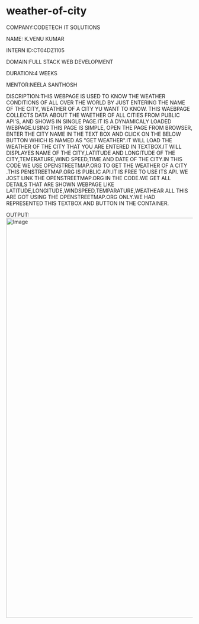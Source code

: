 # weather-of-city

COMPANY:CODETECH IT SOLUTIONS

NAME: K.VENU KUMAR

INTERN ID:CT04DZ1105

DOMAIN:FULL STACK WEB DEVELOPMENT

DURATION:4 WEEKS

MENTOR:NEELA SANTHOSH 

DISCRIPTION:THIS WEBPAGE IS USED TO KNOW THE WEATHER CONDITIONS OF ALL OVER THE WORLD BY JUST ENTERING THE NAME OF THE CITY, WEATHER OF A CITY YU WANT TO KNOW.
            THIS WAEBPAGE COLLECTS DATA ABOUT THE WAETHER OF ALL CITIES FROM PUBLIC API'S, AND SHOWS IN SINGLE PAGE.IT IS A DYNAMICALY LOADED WEBPAGE.USING THIS PAGE
            IS  SIMPLE, OPEN THE PAGE FROM BROWSER, ENTER THE CITY NAME IN THE TEXT BOX AND CLICK ON THE BELOW BUTTON WHICH IS NAMED AS "GET WEATHER".IT WILL LOAD
            THE WEATHER OF THE CITY THAT YOU ARE ENTERED IN TEXTBOX.IT WILL DISPLAYES NAME OF THE CITY,LATITUDE AND LONGITUDE OF THE CITY,TEMERATURE,WIND SPEED,TIME 
            AND DATE OF THE CITY.IN THIS CODE WE USE OPENSTREETMAP.ORG TO GET THE WEATHER OF A CITY .THIS PENSTREETMAP.ORG IS PUBLIC API.IT IS FREE TO USE ITS API.
            WE JOST LINK THE OPENSTREETMAP.ORG IN THE CODE.WE GET ALL DETAILS THAT ARE SHOWN WEBPAGE LIKE LATITUDE,LONGITUDE,WINDSPEED,TEMPARATURE,WEATHEAR ALL THIS 
            ARE GOT USING THE OPENSTREETMAP.ORG ONLY.WE HAD REPRESENTED THIS TEXTBOX AND BUTTON IN THE CONTAINER.

OUTPUT:<img width="1920" height="1080" alt="Image" src="https://github.com/user-attachments/assets/0418d06a-c4f7-4895-a13a-49b013854519" />            
